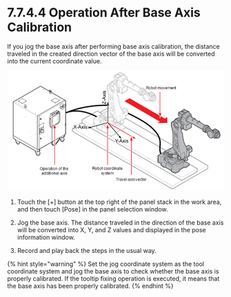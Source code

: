 # 7.7.4.4 Operation After Base Axis Calibration

If you jog the base axis after performing base axis calibration, the distance traveled in the created direction vector of the base axis will be converted into the current coordinate value.

![Figure 73 Operation After Calibration of the Base Axis](../../../.gitbook/assets/image%20%28524%29.png)

1.	Touch the \[+\] button at the top right of the panel stack in the work area, and then touch \[Pose\] in the panel selection window.

2.	Jog the base axis. The distance traveled in the direction of the base axis will be converted into X, Y, and Z values and displayed in the pose information window.

3.	Record and play back the steps in the usual way.

{% hint style="warning" %}
Set the jog coordinate system as the tool coordinate system and jog the base axis to check whether the base axis is properly calibrated. If the tooltip fixing operation is executed, it means that the base axis has been properly calibrated.
{% endhint %}


